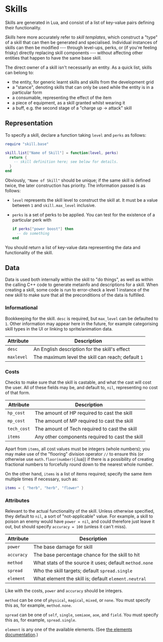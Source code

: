 # Skills

Skills are generated in Lua, and consist of a list of key-value pairs defining
their functionality.

_Skills_ here more accurately refer to _skill templates_, which construct a
"type" of a skill that can then be generated and specialised. Individual
instances of skills can then be modified --- through level-ups, perks, or (if
you're feeling frisky) directly replacing skill components --- without
affecting other entities that happen to have the same base skill.

The direct owner of a skill isn't necessarily an entity. As a quick list,
skills can belong to:

- the entity, for generic learnt skills and skills from the development grid
- a "stance", denoting skills that can only be used while the entity is in a
  particular form
- a consumable, representing the effect of the item
- a piece of equipment, as a skill granted whilst wearing it
- a buff, e.g. the second stage of a "charge up → attack" skill

## Representation

To specify a skill, declare a function taking `level` and `perks` as follows:

```lua
require "skill.base"

skill.list["Name of Skill"] = function(level, perks)
  return {
    -- skill definition here; see below for details.
  }
end
```

Obviously, `"Name of Skill"` should be unique; if the same skill is defined
twice, the later construction has priority. The information passed is as
follows:

- `level` represents the skill level to construct the skill at. It must be a
  value between `1` and `skill.max_level` inclusive.

- `perks` is a set of perks to be applied. You can test for the existence of a
  particular perk with

  ```lua
  if perks["power boost"] then
    -- do something
  end
  ```

You should return a list of key-value data representing the data and
functionality of the skill.

## Data

Data is used both internally within the skill to "do things", as well as
within the calling C++ code to generate metainfo and descriptions for a skill.
When creating a skill, some code is run to error-check a level 1 instance of
the new skill to make sure that all the preconditions of the data is
fulfilled.

### Informational

Bookkeeping for the skill. `desc` is required, but `max_level` can be
defaulted to `1`. Other information may appear here in the future, for example
categorising skill types in the UI or linking to sprite/animation data.

  Attribute   | Description
 -------------|------------------------------------------------------
  `desc`      | An English description for the skill's effect
  `maxlevel`  | The maximum level the skill can reach; default `1`

### Costs

Checks to make sure that the skill is castable, and what the cast will cost
the user. All of these fields may be, and default to, `nil`, representing no
cost of that form.

  Attribute   | Description
 -------------|------------------------------------------------------
  `hp_cost`   | The amount of HP required to cast the skill
  `mp_cost`   | The amount of MP required to cast the skill
  `tech_cost` | The amount of Tech required to cast the skill
  `items`     | Any other components required to cast the skill

Apart from `items`, all cost values must be integers (whole numbers); you may
make use of the "flooring" division operator `//` to ensure this (or otherwise
use `math.floor(number)`{.lua}) if there is a possibility of creating
fractional numbers to forcefully round down to the nearest whole number.

On the other hand, `items` is a list of items required; specify the same item
multiple times if necessary, such as:

```lua
items = { "herb", "herb", "flower" }
```

### Attributes

Relevant to the actual functionality of the skill. Unless otherwise specified,
they default to `nil`, a sort of "not-applicable" value. For example, a skill
to poison an enemy would have `power = nil`, and could therefore just leave
it out, but should specify `accuracy = 100` (unless it can't miss).

  Attribute  | Description
 ------------|------------------------------------------------------
  `power`    | The base damage for skill
  `accuracy` | The base percentage chance for the skill to hit
  `method`   | What stats of the source it uses; default `method.none`
  `spread`   | Who the skill targets; default `spread.single`
  `element`  | What element the skill is; default `element.neutral`

Like with the costs, `power` and `accuracy` should be integers.

`method` can be one of `physical`, `magical`, `mixed`, or `none`. You must
specify this as, for example, `method.none`.

`spread` can be one of `self`, `single`, `semiaoe`, `aoe`, and `field`. You
must specify this as, for example, `spread.single`.

`element` is any one of the available elements. (See [the elements
documentation](elements.md).)
